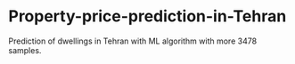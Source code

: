 # Property-price-prediction-in-Tehran
Prediction of dwellings in Tehran with ML algorithm with more 3478 samples.
